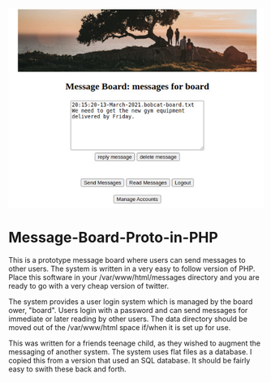 
![alt text](https://github.com/blewett/Message-Board-Proto-in-PHP/blob/main/images/message-board.jpg?raw=true)

# Message-Board-Proto-in-PHP

This is a prototype message board where users can send messages to other users.  The system is written in a very easy to follow version of PHP.  Place this software in your /var/www/html/messages directory and you are ready to go with a very cheap version of twitter.

The system provides a user login system which is managed by the board ower, "board".  Users login with a password and can send messages for immediate or later reading by other users.  The data directory should be moved out of the /var/www/html space if/when it is set up for use.

This was written for a friends teenage child, as they wished to augment the messaging of another system.  The system uses flat files as a database.  I copied this from a version that used an SQL database.  It should be fairly easy to swith these back and forth.
